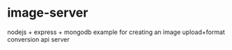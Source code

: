 # image-server
nodejs + express + mongodb example for creating an image upload+format conversion api server
